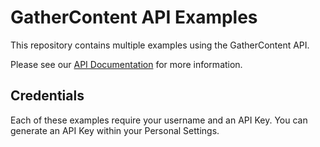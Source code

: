 # GatherContent API Examples

This repository contains multiple examples using the GatherContent API.

Please see our [API Documentation](https://gathercontent.com/developers/) for more information.

## Credentials

Each of these examples require your username and an API Key. You can generate an API Key within your Personal Settings.

